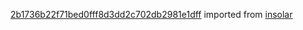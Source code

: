 [2b1736b22f71bed0fff8d3dd2c702db2981e1dff](https://github.com/insolar/insolar/commit/2b1736b22f71bed0fff8d3dd2c702db2981e1dff) imported from [insolar](https://github.com/insolar/insolar)
